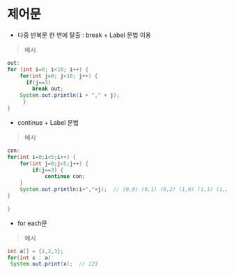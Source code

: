 제어문
=
* 다중 반복문 한 번에 탈출 : break + Label 문법 이용
> 예시
```java
out:
for (int i=0; i<10; i++) {
	for(int j=0; j<10; j++) {
	  if(j==3)
		break out;
	System.out.println(i + "," + j);
	 }
}
```
* continue + Label 문법
> 예시
```java
con:
for(int i=0;i<5;i++) {
	for(int j=0;j<5;j++) {
		if(j==3) {
			continue con;
	}
	System.out.println(i+","+j);  // (0,0) (0,1) (0,2) (1,0) (1,1) (1,2) ~~
}
			
}
```
* for each문
> 예시
```java
int a[] = {1,2,3};
for(int x : a)
 System.out.print(x);  // 123
 ```
